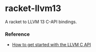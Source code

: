 racket-llvm13
=============
A racket to LLVM 13 C-API bindings.

### Reference

- [How to get started with the LLVM C API](https://www.pauladamsmith.com/blog/2015/01/how-to-get-started-with-llvm-c-api.html)
